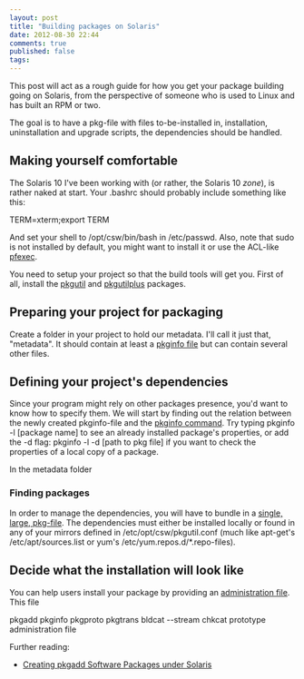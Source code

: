 ```yaml
---
layout: post
title: "Building packages on Solaris"
date: 2012-08-30 22:44
comments: true
published: false
tags: 
---
```


This post will act as a rough guide for how you get your package building going on Solaris, from the perspective of someone who is used to Linux and has built an RPM or two.

The goal is to have a pkg-file with files to-be-installed in, installation, uninstallation and upgrade scripts, the dependencies should be handled.


## Making yourself comfortable

The Solaris 10 I've been working with (or rather, the Solaris 10 *zone*), is rather naked at start. Your .bashrc should probably include something like this:

TERM=xterm;export TERM

And set your shell to /opt/csw/bin/bash in /etc/passwd. Also, note that sudo is not installed by default, you might want to install it or use the ACL-like [pfexec](http://developers.sun.com/developer/technicalArticles/opensolaris/pfexec.html).

You need to setup your project so that the build tools will get you. First of all, install the [pkgutil](http://pkgutil.wikidot.com/get-install-and-configure) and [pkgutilplus](http://www.opencsw.org/packages/pkgutilplus/) packages.


## Preparing your project for packaging

Create a folder in your project to hold our metadata. I'll call it just that, "metadata". It should contain at least a [pkginfo file](http://www.garex.net/sun/packaging/pkginfo.html) but can contain several other files.


## Defining your project's dependencies

Since your program might rely on other packages presence, you'd want to know how to specify them. We will start by finding out the relation between the newly created pkginfo-file and the [pkginfo command](http://heirloom.sourceforge.net/pkgtools/pkginfo.1.html). Try typing pkginfo -l [package name] to see an already installed package's properties, or add the -d flag: pkginfo -l -d [path to pkg file] if you want to check the properties of a local copy of a package.

In the metadata folder


### Finding packages

In order to manage the dependencies, you will have to bundle in a [single, large, pkg-file](http://www.opencsw.org/manual/for-administrators/getting-started.html#creating-a-pkg-file-for-a-host-without-an-internet-connection). The dependencies must either be installed locally or found in any of your mirrors defined in /etc/opt/csw/pkgutil.conf (much like apt-get's /etc/apt/sources.list or yum's /etc/yum.repos.d/*.repo-files).


## Decide what the installation will look like

You can help users install your package by providing an [administration file](http://www.opensolarisforum.org/man/man4/admin.html). This file 




pkgadd
pkginfo
pkgproto
pkgtrans
bldcat
--stream
chkcat
prototype
administration file

Further reading:
  - [Creating pkgadd Software Packages under Solaris](http://www.sunfreeware.com/pkgadd.html)
